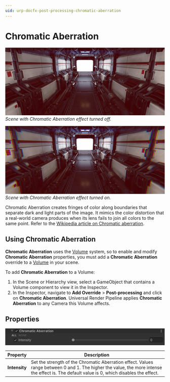 ```yaml
---
uid: urp-docfx-post-processing-chromatic-aberration
---
```

# Chromatic Aberration

![Chromatic Aberration Off](Images/post-proc/chromatic-aberration-off.png)
<br/>*Scene with Chromatic Aberration effect turned off.*

![Chromatic Aberration On](Images/post-proc/chromatic-aberration.png)
<br/>*Scene with Chromatic Aberration effect turned on.*

Chromatic Aberration creates fringes of color along boundaries that separate dark and light parts of the image. It mimics the color distortion that a real-world camera produces when its lens fails to join all colors to the same point. Refer to the [Wikipedia article on Chromatic aberration](https://en.wikipedia.org/wiki/Chromatic_aberration).

## Using Chromatic Aberration

**Chromatic Aberration** uses the [Volume](Volumes.md) system, so to enable and modify **Chromatic Aberration** properties, you must add a **Chromatic Aberration** override to a [Volume](Volumes.md) in your scene.

To add **Chromatic Aberration** to a Volume:

1. In the Scene or Hierarchy view, select a GameObject that contains a Volume component to view it in the Inspector.
2. In the Inspector, navigate to **Add Override** &gt; **Post-processing** and click on **Chromatic Aberration**. Universal Render Pipeline applies **Chromatic Aberration** to any Camera this Volume affects.

## Properties

![](Images/Inspectors/ChromaticAberration.png)

| **Property**  | **Description**                                              |
| ------------- | ------------------------------------------------------------ |
| **Intensity** | Set the strength of the Chromatic Aberration effect. Values range between 0 and 1. The higher the value, the more intense the effect is. The default value is 0, which disables the effect. |
